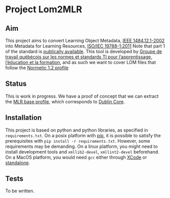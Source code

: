 # Project Lom2MLR #

## Aim ##

This project aims to convert Learning Object Metadata, [IEEE 1484.12.1-2002](http://ltsc.ieee.org/wg12/files/LOM_1484_12_1_v1_Final_Draft.pdf) into Metadata for Learning Resources, [ISO/IEC 19788-1:2011](http://www.iso.org/iso/iso_catalogue/catalogue_tc/catalogue_detail.htm?csnumber=50772) Note that part 1 of the standard is [publically available](http://standards.iso.org/ittf/PubliclyAvailableStandards/). This tool is developed by [Groupe de travail québécois sur les normes et standards TI pour l’apprentissage, l’éducation et la formation](http://www.gtn-quebec.org/), and as such we want to cover LOM files that follow the [Normetic 1.2 profile](http://www.gtn-quebec.org/rea/wp-content/blogs.dir/6/files/2010/11/pdf_Profil_Normetic_1.2_officiel.pdf) 

## Status ##

This is work in progress. We have a proof of concept that we can extract the [MLR base profile](http://www.iso.org/iso/iso_catalogue/catalogue_tc/catalogue_detail.htm?csnumber=52774), which corresponds to [Dublin Core](http://dublincore.org/).  

## Installation ##

This project is based on python and python libraries, as specified in `requirements.txt`. On a posix platform with [pip](http://www.pip-installer.org/en/latest/installing.html#using-the-installer), it is possible to satisfy the prerequisites with `pip install -r requirements.txt`. However, some requirements may be demanding. On a linux platform, you might need to install development tools and `xmllib2-devel`, `xmllint2-devel` beforehand. On a MacOS platform, you would need `gcc` either through [XCode](http://developer.apple.com/technologies/tools/) or [standalone](https://github.com/kennethreitz/osx-gcc-installer).

## Tests ##

To be written.
